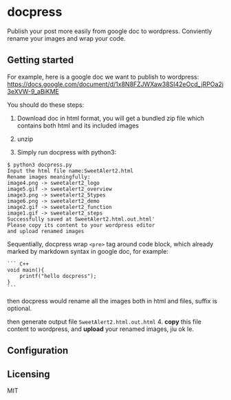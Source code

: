 # docpress

Publish your post more easily from google doc to wordpress. Conviently rename your images and wrap your code.

## Getting started

For example, here is a google doc we want to publish to wordpress:
https://docs.google.com/document/d/1x8N8FZJWXaw38SI42eOcd_jRPOa2j3eXVW-9_aBiKME

You should do these steps:

1. Download doc in html format, you will get a bundled zip file which contains both html and its included images

2. unzip

3. Simply run docpress with python3:

```shell
$ python3 docpress.py
Input the html file name:SweetAlert2.html
Rename images meaningfully:
image4.png -> sweetalert2_logo
image5.gif -> sweetalert2_overview
image3.png -> sweetalert2_5types
image6.png -> sweetalert2_demo
image2.gif -> sweetalert2_function
image1.gif -> sweetalert2_steps
Successfully saved at SweetAlert2.html.out.html'
Please copy its content to your wordpress editor
and upload renamed images
```

Sequentially, docpress wrap `<pre>` tag around code block, which already marked by markdown syntax in google doc, for example:

    ``` C++
    void main(){
        printf("hello docpress");
    }
    ```
then docpress would rename all the images both in html and files, suffix is optional.

then generate output file `SweetAlert2.html.out.html`
4. **copy** this file content to wordpress, and **upload** your renamed images, jiu ok le.
## Configuration

## Licensing

MIT
